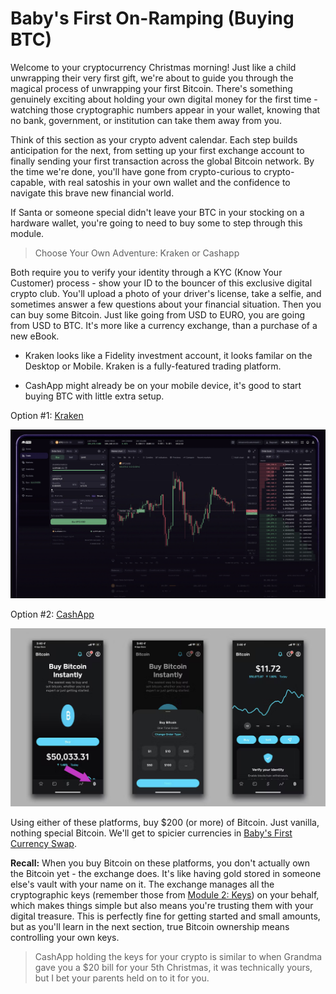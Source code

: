 # Baby's First On-Ramping (Buying BTC)

Welcome to your cryptocurrency Christmas morning! Just like a child unwrapping their very first gift, we're about to guide you through the magical process of unwrapping your first Bitcoin. There's something genuinely exciting about holding your own digital money for the first time - watching those cryptographic numbers appear in your wallet, knowing that no bank, government, or institution can take them away from you.

Think of this section as your crypto advent calendar. Each step builds anticipation for the next, from setting up your first exchange account to finally sending your first transaction across the global Bitcoin network. By the time we're done, you'll have gone from crypto-curious to crypto-capable, with real satoshis in your own wallet and the confidence to navigate this brave new financial world.

If Santa or someone special didn't leave your BTC in your stocking on a hardware wallet, you're going to need to buy some to step through this module.

> Choose Your Own Adventure: Kraken or Cashapp

Both require you to verify your identity through a KYC (Know Your Customer) process - show your ID to the bouncer of this exclusive digital crypto club. You'll upload a photo of your driver's license, take a selfie, and sometimes answer a few questions about your financial situation. Then you can buy some Bitcoin. Just like going from USD to EURO, you are going from USD to BTC. It's more like a currency exchange, than a purchase of a new eBook.

- Kraken looks like a Fidelity investment account, it looks familar on the Desktop or Mobile. Kraken is a fully-featured trading platform.

- CashApp might already be on your mobile device, it's good to start buying BTC with little extra setup. 

Option #1: [Kraken](https://www.kraken.com/)

![Screenshot of Kraken](../_images/kraken_screenshot.png)

Option #2: [CashApp](https://cash.app/)

![Screenshot of CashApp](../_images/cashapp_screenshot.png)

Using either of these platforms, buy $200 (or more) of Bitcoin. Just vanilla, nothing special Bitcoin. We'll get to spicier currencies in [Baby's First Currency Swap](#babys-first-currency-swap).

**Recall:** When you buy Bitcoin on these platforms, you don't actually own the Bitcoin yet - the exchange does. It's like having gold stored in someone else's vault with your name on it. The exchange manages all the cryptographic keys (remember those from [Module 2: Keys](../module-2-blockchain/2.1-main-article.md#keys)) on your behalf, which makes things simple but also means you're trusting them with your digital treasure. This is perfectly fine for getting started and small amounts, but as you'll learn in the next section, true Bitcoin ownership means controlling your own keys. 

> CashApp holding the keys for your crypto is similar to when Grandma gave you a $20 bill for your 5th Christmas, it was technically yours, but I bet your parents held on to it for you.

